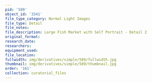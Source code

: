 ```yaml
---
pid: '589'
object_id: '3341'
file_type_category: Normal Light Images
file_type: Detail
file_notes:
file_description: Large Fish Market with Self Portrait - Detail 2
original_format:
research_date:
researchers:
equipment_used:
file_location:
fullwidth: img/derivatives/simple/589/fullwidth.jpg
thumbnail: img/derivatives/simple/589/thumbnail.jpg
order: '161'
collection: curatorial_files
---
```

